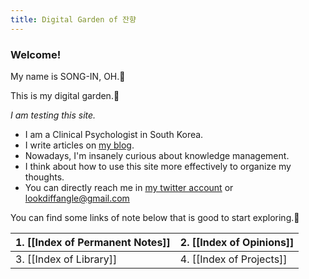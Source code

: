 ```yaml
---
title: Digital Garden of 잔향
---
```


### Welcome!

My name is SONG-IN, OH.🙂

This is my digital garden.🌼

_I am testing this site._

- I am a Clinical Psychologist in South Korea.
- I write articles on [my blog](https://slowdive14.tistory.com/).
- Nowadays, I'm insanely curious about knowledge management.
- I think about how to use this site more effectively to organize my thoughts.
- You can directly reach me in [my twitter account](https://twitter.com/slowdive15) or lookdiffangle@gmail.com

You can find some links of note below that is good to start exploring.🚀



| 1. [[Index of Permanent Notes]]     | 2. [[Index of Opinions]]       |
|:-------------------------------- |:-------------------------   |
| 3. [[Index of Library]]             | 4. [[Index of Projects]]       |

